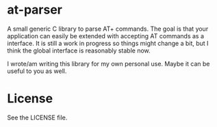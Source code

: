 # at-parser
A small generic C library to parse AT+ commands.
The goal is that your application can easily be extended with accepting AT commands as a interface.
It is still a work in progress so things might change a bit, but I think the global interface is reasonably stable now.

I wrote/am writing this library for my own personal use.
Maybe it can be useful to you as well.

# License
See the LICENSE file.
